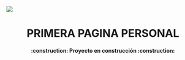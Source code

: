    <p align="left">
   <img src="https://img.shields.io/badge/STATUS-EN%20DESAROLLO-green">
   </p>

<h1 align="center"> PRIMERA PAGINA PERSONAL </h1>

<h4 align="center">
:construction: Proyecto en construcción :construction:
</h4>
